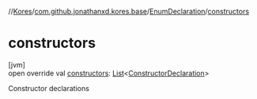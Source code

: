 //[Kores](../../../index.md)/[com.github.jonathanxd.kores.base](../index.md)/[EnumDeclaration](index.md)/[constructors](constructors.md)

# constructors

[jvm]\
open override val [constructors](constructors.md): [List](https://kotlinlang.org/api/latest/jvm/stdlib/kotlin.collections/-list/index.html)<[ConstructorDeclaration](../-constructor-declaration/index.md)>

Constructor declarations
